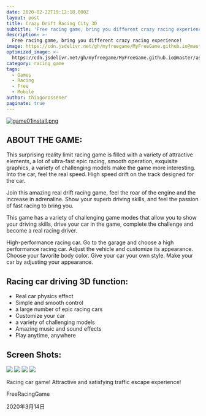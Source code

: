 ```yaml
---
date: 2020-02-22T19:12:18.000Z
layout: post
title: Crazy Drift Racing City 3D
subtitle: 'Free racing game, bring you different crazy racing experience!'
description: >-
  Free racing game, bring you different crazy racing experience!
image: https://cdn.jsdelivr.net/gh/myfreegame/MyFreeGame.github.io@master/assets/img/uploads/sleek.jpg
optimized_image: >-
  https://cdn.jsdelivr.net/gh/myfreegame/MyFreeGame.github.io@master/assets/img/uploads/game01.png
category: racing game
tags:
  - Games
  - Racing
  - Free
  - Mobile
author: thiagorossener
paginate: true
---
```


[![game01install.png](https://cdn.jsdelivr.net/gh/myfreegame/MyFreeGame.github.io@master/assets/img/uploads/game01install3.png)](https://cdn.jsdelivr.net/gh/myfreegame/MyFreeGame.github.io@master/download/com.HighwayRacingInCar.FreeRacingGame.apk)

##   **ABOUT THE GAME:**
This surprising reality limit racing game is filled with a variety of attractive elements, a lot of ultra-fast epic racing, smooth operation, exquisite graphics, a variety of challenging models make the game more interesting. Into the car, feel the real speed. High speed drift on the track designed for the car.

Join this amazing real drift racing game, feel the roar of the engine and the increase in adrenaline. Show your superb driving skills, and feel the passion of fast racing to bring you.

This game has a variety of challenging game modes that allow you to show your driving skills, drive your car in the game, complete the challenge and become a real racing driver.

High-performance racing car. Go to the garage and choose a high performance racing car. Adjust the vehicle and customize its appearance. Choose your favorite body color. Give your car your own style. Make your car by adjusting your appearance.
## Racing car driving 3D function:
- Real car physics effect
- Simple and smooth control
- a large number of epic racing cars
- Customize your car
- a variety of challenging models
- Amazing music and sound effects
- Play anytime, anywhere


##   Screen Shots:

![](https://lh3.googleusercontent.com/Hi8u0-TayCx5Yy6ClcaAGVS91s6NV2sb6I22VFnvJpY82w139GW2BqRL3w794lELvdlr=w720-h310-rw)
![](https://lh3.googleusercontent.com/N7hxNddRXNrac2-kqjgiWIJQggdK2IsUPFT4puS6teYLfFi_N6FJf6i1T0Sd5OOcXhA=w720-h310-rw)
![](https://lh3.googleusercontent.com/fOZ7eT4inQj2469BpWIxbaVm2ucPFuBW4vkPgACWxavB9oHvYhti2-2dMa9HESl1ocE=w720-h310-rw)
![](https://i.loli.net/2020/03/14/MsmRI4TSpBhqUuy.jpg)

Racing car game! Attractive and satisfying traffic escape experience!
 
 
FreeRacingGame
 
2020年3月14日

